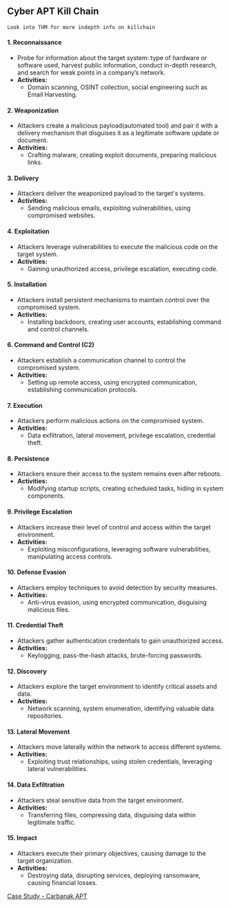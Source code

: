 ## Cyber APT Kill Chain
`Look into THM for more indepth info on killchain`
#### 1. **Reconnaissance**
- Probe for information about the target system: type of hardware or software used, harvest public information, conduct in-depth research, and search for weak points in a company’s network.
- **Activities:** 
	- Domain scanning, OSINT collection, social engineering such as Email Harvesting.

#### 2. **Weaponization**
- Attackers create a malicious payload(automated tool) and pair it with a delivery mechanism that disguises it as a legitimate software update or document.
- **Activities:** 
	- Crafting malware, creating exploit documents, preparing malicious links.

#### 3. **Delivery**
- Attackers deliver the weaponized payload to the target's systems.
- **Activities:** 
	- Sending malicious emails, exploiting vulnerabilities, using compromised websites.

#### 4. **Exploitation**
- Attackers leverage vulnerabilities to execute the malicious code on the target system.
- **Activities:** 
	- Gaining unauthorized access, privilege escalation, executing code.

#### 5. **Installation**
- Attackers install persistent mechanisms to maintain control over the compromised system.
- **Activities:** 
	- Installing backdoors, creating user accounts, establishing command and control channels.

#### 6. **Command and Control (C2)**
- Attackers establish a communication channel to control the compromised system.
- **Activities:** 
	- Setting up remote access, using encrypted communication, establishing communication protocols.

#### 7. **Execution**
- Attackers perform malicious actions on the compromised system.
- **Activities:** 
	- Data exfiltration, lateral movement, privilege escalation, credential theft.

#### 8. **Persistence**
- Attackers ensure their access to the system remains even after reboots.
- **Activities:** 
	- Modifying startup scripts, creating scheduled tasks, hiding in system components.

#### 9. **Privilege Escalation**
- Attackers increase their level of control and access within the target environment.
- **Activities:** 
	- Exploiting misconfigurations, leveraging software vulnerabilities, manipulating access controls.

#### 10. **Defense Evasion**
- Attackers employ techniques to avoid detection by security measures.
- **Activities:** 
	- Anti-virus evasion, using encrypted communication, disguising malicious files.

#### 11. **Credential Theft**
- Attackers gather authentication credentials to gain unauthorized access.
- **Activities:** 
	- Keylogging, pass-the-hash attacks, brute-forcing passwords.

#### 12. **Discovery**
- Attackers explore the target environment to identify critical assets and data.
- **Activities:** 
	- Network scanning, system enumeration, identifying valuable data repositories.

#### 13. **Lateral Movement**
- Attackers move laterally within the network to access different systems.
- **Activities:** 
	- Exploiting trust relationships, using stolen credentials, leveraging lateral vulnerabilities.

#### 14. **Data Exfiltration**
- Attackers steal sensitive data from the target environment.
- **Activities:** 
	- Transferring files, compressing data, disguising data within legitimate traffic.

#### 15. **Impact**
- Attackers execute their primary objectives, causing damage to the target organization.
- **Activities:** 
	- Destroying data, disrupting services, deploying ransomware, causing financial losses.

[Case Study - Carbanak APT](Case%20Study%20-%20Carbanak%20APT.md)
